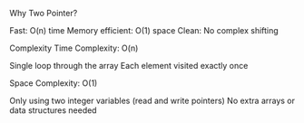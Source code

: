Why Two Pointer?

Fast: O(n) time
Memory efficient: O(1) space
Clean: No complex shifting

Complexity
Time Complexity: O(n)

Single loop through the array
Each element visited exactly once

Space Complexity: O(1)

Only using two integer variables (read and write pointers)
No extra arrays or data structures needed
